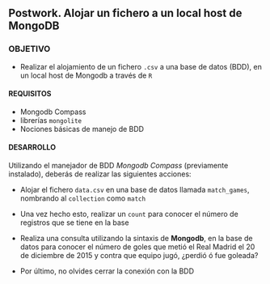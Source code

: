 

## Postwork. Alojar un fichero a un local host de MongoDB 

### OBJETIVO

- Realizar el alojamiento de un fichero `.csv` a una base de datos (BDD), en un local host de Mongodb a través de `R`

#### REQUISITOS

- Mongodb Compass
- librerías `mongolite`
- Nociones básicas de manejo de BDD

#### DESARROLLO


Utilizando el manejador de BDD _Mongodb Compass_ (previamente instalado), deberás de realizar las siguientes acciones: 

- Alojar el fichero  `data.csv` en una base de datos llamada `match_games`, nombrando al `collection` como `match`

- Una vez hecho esto, realizar un `count` para conocer el número de registros que se tiene en la base

- Realiza una consulta utilizando la sintaxis de **Mongodb**, en la base de datos para conocer el número de goles que metió el Real Madrid el 20 de diciembre de 2015 y contra que equipo jugó, ¿perdió ó fue goleada?

- Por último, no olvides cerrar la conexión con la BDD
 

